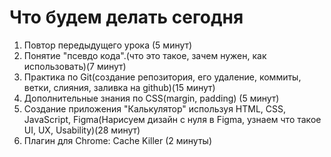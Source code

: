 # Что будем делать сегодня
1) Повтор передыдущего урока (5 минут)
2) Понятие "псевдо кода".(что это такое, зачем нужен, как использовать)(7 минут)
3) Практика по Git(создание репозитория, его удаление, коммиты, ветки, слияния, заливка на github)(15 минут)
4) Дополнительные знания по CSS(margin, padding) (5 минут)
5) Создание приложения "Калькулятор" используя HTML, CSS, JavaScript, Figma(Нарисуем дизайн с нуля в Figma, узнаем что такое UI, UX, Usability)(28 минут)
6) Плагин для Chrome: Cache Killer (2 минуты)

